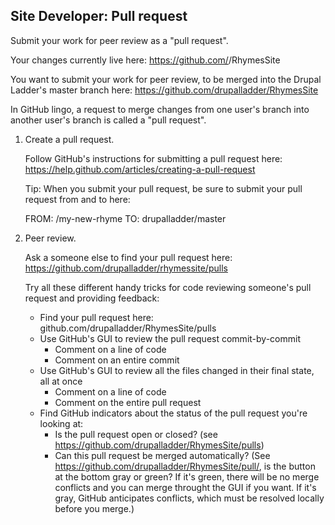 Site Developer: Pull request
----------------------------

Submit your work for peer review as a "pull request".

Your changes currently live here:
https://github.com/<username>/RhymesSite

You want to submit your work for peer review, to be merged into the Drupal
Ladder's master branch here:
https://github.com/drupalladder/RhymesSite

In GitHub lingo, a request to merge changes from one user's branch into
another user's branch is called a "pull request".

1. Create a pull request.

    Follow GitHub's instructions for submitting a pull request here:
    https://help.github.com/articles/creating-a-pull-request

    Tip: When you submit your pull request, be sure to submit your pull request
    from and to here:

    FROM: <username>/my-new-rhyme
    TO: drupalladder/master

1. Peer review.

    Ask a someone else to find your pull request here:
    https://github.com/drupalladder/rhymessite/pulls

    Try all these different handy tricks for code reviewing someone's pull
    request and providing feedback:

    - Find your pull request here: github.com/drupalladder/RhymesSite/pulls
    - Use GitHub's GUI to review the pull request commit-by-commit
      - Comment on a line of code
      - Comment on an entire commit
    - Use GitHub's GUI to review all the files changed in their final state, all
      at once
      - Comment on a line of code
      - Comment on the entire pull request
    - Find GitHub indicators about the status of the pull request you're
      looking at:
      - Is the pull request open or closed? (see
        https://github.com/drupalladder/RhymesSite/pulls)
      - Can this pull request be merged automatically? (See
        https://github.com/drupalladder/RhymesSite/pull/<number>, is the button
        at the bottom gray or green? If it's green, there will be no merge
        conflicts and you can merge throught the GUI if you want. If it's gray,
        GitHub anticipates conflicts, which must be resolved locally before you
        merge.)
